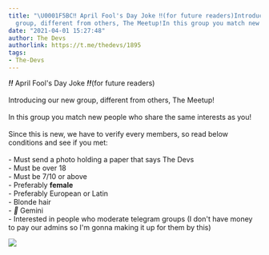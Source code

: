 ```yaml
---
title: "\U0001F5BC‼️ April Fool's Day Joke ‼️(for future readers)Introducing our new
  group, different from others, The Meetup!In this group you match new people..."
date: "2021-04-01 15:27:48"
author: The Devs
authorlink: https://t.me/thedevs/1895
tags:
- The-Devs
---
```

<p><i class="emoji" style="background-image:url('//telegram.org/img/emoji/40/E280BC.png')"><b>‼️</b></i> April Fool's Day Joke <i class="emoji" style="background-image:url('//telegram.org/img/emoji/40/E280BC.png')"><b>‼️</b></i>(for future readers)<br><br>Introducing our new group, different from others, The Meetup!<br><br>In this group you match new people who share the same interests as you!<br><br>Since this is new, we have to verify every members, so read below conditions and see if you met:<br><br>- Must send a photo holding a paper that says The Devs<br>- Must be over 18<br>- Must be 7/10 or above <br>- Preferably <b>female<br></b>- Preferably European or Latin<br>- Blonde hair<br>- <i class="emoji" style="background-image:url('//telegram.org/img/emoji/40/F09F92AB.png')"><b>💫</b></i> Gemini<br>- Interested in people who moderate telegram groups (I don't have money to pay our admins so I'm gonna making it up for them by this)</p><img src="https://cdn4.telesco.pe/file/dj_KuRGEU1d0nJnudgwGu7phUWbnCkxCIyAmmEVX9LnzWM1Qrvbk3TxGLRtuQLAgiFp6BZo7zgLZ1wnKVXPwyAdtlJECtYJ8kfuVqW9wDaxKTH1p1-DUxkYjc7ks0sgq7KrbCMxV0S8t7uk3G15-xg3hpQ5VH_ctAe9sPwL5I7CRnn0jcL6EL60TiMEU3lhhVELzFlX2PgYdRdmcgc5gRmZTWhyeheqaoHyb1zNaYYzwrhxl2ie-GWcdeRE2DCMqi_uEo8FhmY6ntHoSGqP1NXWrF3p0qlm8e8pCS2TQxYil5Eoq5N4Rd5QNvLMEuETjcyLol2CofsDs42ohFinK1A.jpg" referrerpolicy="no-referrer">